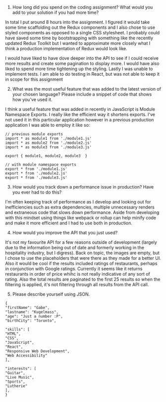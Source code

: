 1. How long did you spend on the coding assignment? What would you add to your solution if you had more time?

In total I put around 8 hours into the assignment. I figured it would take some time scaffolding out the Redux components and I also chose to use styled components as opposed to a single CSS stylesheet. I probably could have saved some time by bootstrapping with something like the recently updated Redux Toolkit but I wanted to approximate more closely what I think a production implementation of Redux would look like.

I would have liked to have dove deeper into the API to see if I could receive more results and create some pagination to display more. I would have also liked to spend more time tightening up the styling. Lastly I was unable to implement tests. I am able to do testing in React, but was not able to keep it in scope for this assignment

2. What was the most useful feature that was added to the latest version of your chosen language? Please include a snippet of code that shows how you've used it.

I think a useful feature that was added in recently in JavaScript is Module Namespace Exports. I really like the efficient way it shortens exports. I've not used it in this particular application however in a previous production application I was able to employ it like so:

```
// previous module exports
import * as module1 from './module1.js'
import * as module2 from './module2.js'
import * as module3 from './module3.js'

export { module1, module2, module3  }

// with module namespace exports
export * from './module1.js'
export * from './module2.js'
export * from './module3.js'
```

3. How would you track down a performance issue in production? Have you ever had to do this?

I'm often keeping track of performance as I develop and looking out for inefficiencies such as extra dependencies, multiple unnecessary renders and extraneous code that slows down performance. Aside from developing with this mindset using things like webpack or rollup can help minify code and make it more efficient and I had to use both in production.

4. How would you improve the API that you just used?

It's not my favourite API for a few reasons outside of development (largely due to the information being out of date and formerly working in the hospitality industry, but I digress). Back on topic, the images are empty, but I chose to use the placeholders that were there as they made for a better UI. Also it would be cool if the results included ratings of restaurants, perhaps in conjunction with Google ratings. Currently it seems like it returns restaurants in order of price whihc is not really indicative of any sort of rating. Also the total results are paginated to the first 25 results so when the filtering is applied, it's not filtering through all results from the API call.

5. Please describe yourself using JSON.
```
{
"firstName": "Gabe",
"lastname": "Kugelmass",
"age": "Just a number :P",
"birthCity": "Toronto",

"skills": [
"HTML",
"CSS",
"JavaScript",
"React",
"Responsive Web Development",
"Web Accessibility"
],

"interests": [
"Guitar",
"Live Music",
"Sports",
"Lutherie"
],
}
```
